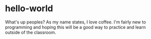 # hello-world

What's up peoples? As my name states, I love coffee. I'm fairly new to programming and hoping this will be a good way to practice and learn outside of the classroom. 
